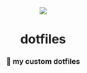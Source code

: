 <div align="center">
  <img src="src/logo.png" />
  <h1>dotfiles</h1>
  <h3>💠 my custom dotfiles</h3>
</div>
